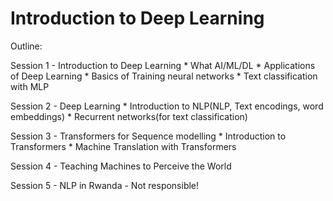 # Introduction to Deep Learning

Outline:

Session 1 - Introduction to Deep Learning
    * What AI/ML/DL
    * Applications of Deep Learning
    * Basics of Training neural networks
    * Text classification with MLP

Session 2 - Deep Learning
    * Introduction to NLP(NLP, Text encodings, word embeddings)
    * Recurrent networks(for text classification)

Session 3 - Transformers for Sequence modelling
    * Introduction to Transformers
    * Machine Translation with Transformers

Session 4 - Teaching Machines to Perceive the World

Session 5 - NLP in Rwanda - Not responsible!